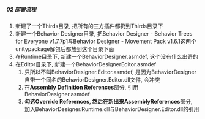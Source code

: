 



##### 02 部署流程

1. 新建了一个Thirds目录, 把所有的三方插件都扔到Thirds目录下
2. 新建一个Behavior Designer目录, 把Behavior Designer - Behavior Trees for Everyone v1.7.7p1与Behavior Designer - Movement Pack v1.6.1这两个unitypackage解包后都放到这个目录下面
3. 在Runtime目录下, 新建一个BehaviorDesigner.asmdef, 这个没有什么出奇的
4. 在Editor目录下, 新建一个BehaviorDesignerEditor.asmdef
   1. 只所以不叫BehaviorDesigner.Editor.asmdef, 是因为BehaviorDesigner自带一个同名的BehaviorDesigner.Editor.dll文件, 会冲突
   2. 在**Assembly Definition References**部分, 引用BehaviorDesigner.asmdef
   3. **勾选Override References, 然后在新出来AssemblyReferences**部分, 加入BehaviorDesigner.Runtime.dll与BehaviorDesigner.Editor.dll的引用


